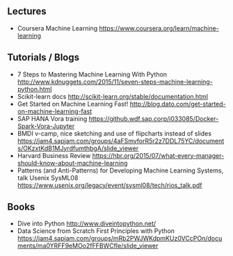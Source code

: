 ## Lectures
- Coursera Machine Learning 
https://www.coursera.org/learn/machine-learning

## Tutorials / Blogs
- 7 Steps to Mastering Machine Learning With Python
http://www.kdnuggets.com/2015/11/seven-steps-machine-learning-python.html
- Scikit-learn docs
http://scikit-learn.org/stable/documentation.html
- Get Started on Machine Learning Fast!
http://blog.dato.com/get-started-on-machine-learning-fast
- SAP HANA Vora training
https://github.wdf.sap.corp/i033085/Docker-Spark-Vora-Jupyter
- BMDI v-camp, nice sketching and use of flipcharts instead of slides
https://jam4.sapjam.com/groups/4aFSmvforR5r2z7DDL75YC/documents/OKzxtKdB1MJyrdfumthbgA/slide_viewer
- Harvard Business Review
https://hbr.org/2015/07/what-every-manager-should-know-about-machine-learning
- Patterns (and Anti-Patterns) for Developing Machine Learning Systems, talk Usenix SysML08
https://www.usenix.org/legacy/event/sysml08/tech/rios_talk.pdf

## Books
- Dive into Python
http://www.diveintopython.net/
- Data Science from Scratch First Principles with Python 
https://jam4.sapjam.com/groups/mRb2PWJWKdpmKUz0VCcPOn/documents/ma0YRFF9eMOo2fFFBWCfIe/slide_viewer


